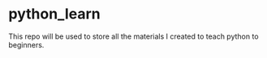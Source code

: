 # python_learn
This repo will be used to store all the materials I created to teach python to beginners.

